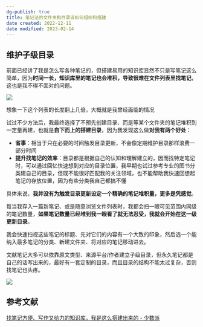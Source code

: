 ```yaml
---
dg-publish: true
title: 笔记法的文件夹和目录该如何组织和搭建
date created: 2022-12-11
date modified: 2023-02-14
---
```


## 维护子级目录

前面已经讲了我是怎么写各种笔记的，但搭建易用的知识库显然不只是写笔记这么简单，因为**时间一长，知识库里的笔记也会堆积，导致很难在文件列表里找笔记**，这也是我不得不面对的问题。

![](https://img.oldwinter.top/bbbdc4c97b52230f322630696f48488b.png)

想象一下这个列表的长度翻上几倍，大概就是我曾经面临的情况

试过不少方法后，我最终选择了不预先创建目录、而是等某个文件夹的笔记堆积到一定量再建，也就是**自下而上的搭建目录**，因为我发现这么做**对我有两个好处**：

- **省事**：相当于只在必要的时间触发目录更新，不会像定期维护目录那样浪费一部分时间
- **提升找笔记的效率**：目录都是根据自己的认知和理解建立的，因而找特定笔记时，可以通过回忆快速想到对应的目录位置，我早期也试过参考专业的图书分类建自己的目录，但既不能很好匹配我的关注领域，也不能帮助我快速回想起笔记的存放位置，因为有些分类我自己都搞不懂

具体来说，**我并没有为触发目录更新设定一个精确的笔记堆积量，更多是凭感觉**。

每当我存入一篇新笔记、或是随意浏览文件列表时，我都会扫一眼可见范围内同级的笔记数量，**如果笔记数量已经堆到我一眼看了就无法忍受，我就会开始在这一级更新目录**。

我会快速扫视这些笔记的标题、先对它们的内容有一个大致的印象，然后选一个能纳入最多笔记的分类、新建文件夹、将对应的笔记移动进去。

文献笔记大多可以依靠原文类型、来源平台/作者建立子级目录，但永久笔记都是自己的话写出来的，最好有一套定制的目录，而且目录的结构不能太过复杂，否则找笔记也头疼。

![](https://img.oldwinter.top/bc3dd1c649d6ed5733aacb5daf1ad262.png)

## 参考文献

[找笔记方便、写作又给力的知识库，我是这么搭建出来的 - 少数派](https://sspai.com/post/77144)
